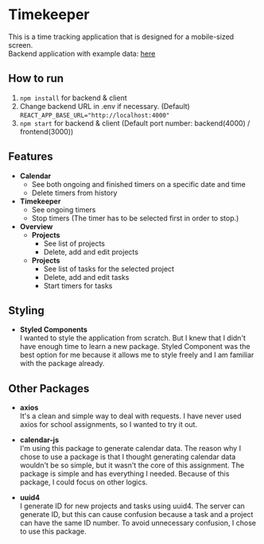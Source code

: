 # Timekeeper

This is a time tracking application that is designed for a mobile-sized screen.<br />
Backend application with example data: [here](https://github.com/SparklingRaindrop/timer-tracker-server)

## How to run
1. `npm install` for backend & client
2. Change backend URL in .env if necessary. (Default) `REACT_APP_BASE_URL="http://localhost:4000"`<br>
3. `npm start` for backend & client (Default port number: backend(4000) / frontend(3000))

## Features
- **Calendar**<br />
    - See both ongoing and finished timers on a specific date and time
    - Delete timers from history
- **Timekeeper**<br />
    - See ongoing timers
    - Stop timers (The timer has to be selected first in order to stop.)
- **Overview**<br />
    - **Projects**
        - See list of projects
        - Delete, add and edit projects
    - **Projects**
        - See list of tasks for the selected project
        - Delete, add and edit tasks
        - Start timers for tasks

## Styling

- **Styled Components**<br />
I wanted to style the application from scratch.
But I knew that I didn't have enough time to learn a new package.
Styled Component was the best option for me 
because it allows me to style freely and I am familiar with the package already.

## Other Packages

- **axios**<br />
It's a clean and simple way to deal with requests. I have never used axios for school assignments, so I wanted to try it out.

- **calendar-js**<br />
I'm using this package to generate calendar data. The reason why I chose to use a package is that I thought generating calendar data wouldn't be so simple, but it wasn't the core of this assignment. The package is simple and has everything I needed. Because of this package, I could focus on other logics.

- **uuid4**<br />
I generate ID for new projects and tasks using uuid4. The server can generate ID, but this can cause confusion because a task and a project can have the same ID number. To avoid unnecessary confusion, I chose to use this package.
